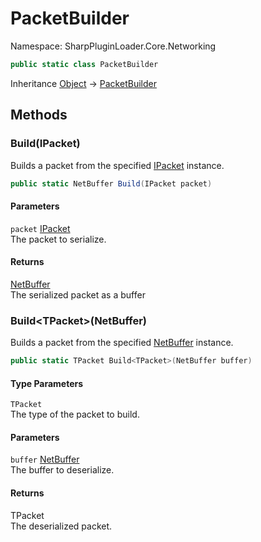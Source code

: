 # PacketBuilder

Namespace: SharpPluginLoader.Core.Networking

```csharp
public static class PacketBuilder
```

Inheritance [Object](https://docs.microsoft.com/en-us/dotnet/api/System.Object) → [PacketBuilder](./SharpPluginLoader.Core.Networking.PacketBuilder.md)

## Methods

### **Build(IPacket)**

Builds a packet from the specified [IPacket](./SharpPluginLoader.Core.Networking.IPacket.md) instance.

```csharp
public static NetBuffer Build(IPacket packet)
```

#### Parameters

`packet` [IPacket](./SharpPluginLoader.Core.Networking.IPacket.md)<br>
The packet to serialize.

#### Returns

[NetBuffer](./SharpPluginLoader.Core.Networking.NetBuffer.md)<br>
The serialized packet as a buffer

### **Build&lt;TPacket&gt;(NetBuffer)**

Builds a packet from the specified [NetBuffer](./SharpPluginLoader.Core.Networking.NetBuffer.md) instance.

```csharp
public static TPacket Build<TPacket>(NetBuffer buffer)
```

#### Type Parameters

`TPacket`<br>
The type of the packet to build.

#### Parameters

`buffer` [NetBuffer](./SharpPluginLoader.Core.Networking.NetBuffer.md)<br>
The buffer to deserialize.

#### Returns

TPacket<br>
The deserialized packet.
